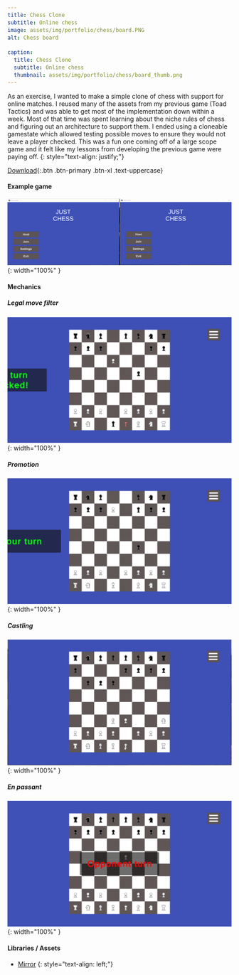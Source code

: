 ```yaml
---
title: Chess Clone
subtitle: Online chess
image: assets/img/portfolio/chess/board.PNG
alt: Chess board

caption:
  title: Chess Clone
  subtitle: Online chess
  thumbnail: assets/img/portfolio/chess/board_thumb.png
---
```



As an exercise, I wanted to make a simple clone of chess with support for online matches. I reused many of the assets from my previous game (Toad Tactics) and was able to get most of the implementation down within a week. Most of that time was spent learning about the niche rules of chess and figuring out an architecture to support them. I ended using a cloneable gamestate which allowed testing possible moves to ensure they would not leave a player checked. This was a fun one coming off of a large scope game and it felt like my lessons from developing the previous game were paying off.
{: style="text-align: justify;"}

[Download](https://github.com/yochie/ChessClone/releases){:.btn .btn-primary .btn-xl .text-uppercase}

#### Example game

![Full game](assets/img/portfolio/chess/gifs/full_game.gif){: width="100%" }

#### Mechanics

##### Legal move filter
![Legal move filter](assets/img/portfolio/chess/gifs/legal_moves.gif){: width="100%" }

##### Promotion
![Promotion](assets/img/portfolio/chess/gifs/promotion.gif){: width="100%" }

##### Castling
![Castling](assets/img/portfolio/chess/gifs/castling.gif){: width="100%" }

##### En passant
![En passant](assets/img/portfolio/chess/gifs/passant.gif){: width="100%" }


#### Libraries / Assets
* [Mirror](https://mirror-networking.com/)
{: style="text-align: left;"}